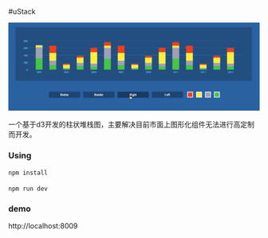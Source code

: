#uStack

<p align="center">
    <img src="./image/demo.gif">
</p>

一个基于d3开发的柱状堆栈图，主要解决目前市面上图形化组件无法进行高定制而开发。

### Using

    npm install

    npm run dev

### demo

http://localhost:8009